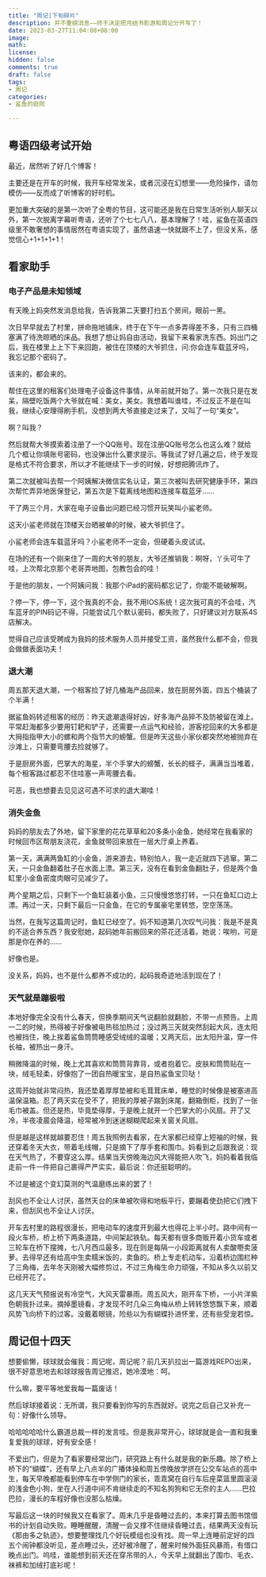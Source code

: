 ```yaml
---
title: "周记|下旬碎片"
description: 并不重磅消息——终于决定把月结书影游和周记分开写了！
date: 2023-03-27T11:04:08+08:00 
image: 
math: 
license: 
hidden: false
comments: true
draft: false
tags:
- 周记
categories:
- 鲨鱼的庭院

---
```


## 粤语四级考试开始

最近，居然听了好几个博客！

主要还是在开车的时候，我开车经常发呆，或者沉浸在幻想里——危险操作，请勿模仿——反而成了听博客的好时机。

更加重大突破的是第一次听了全粤的节目，这可能还是我在日常生活听别人聊天以外，第一次脱离字幕听粤语，还听了个七七八八，基本理解了！哇，鲨鱼在英语四级里不敢奢想的事情居然在粤语实现了，虽然语速一快就跟不上了，但没关系，感觉信心+1+1+1+1！

## 看家助手
### 电子产品是未知领域

有天晚上妈突然发消息给我，告诉我第二天要打扫五个房间，眼前一黑。

次日早早就去了村里，拼命拖地铺床，终于在下午一点多弄得差不多，只有三四桶塞满了待洗晾晒的床品。我想了想让妈自由活动，我留下来看家洗东西。妈出门之后，我在楼里上上下下来回跑，被住在顶楼的大爷抓住，问:你会连车载蓝牙吗，我忘记那个密码了。

该来的，都会来的。

帮住在这里的租客们处理电子设备这件事情，从年前就开始了。第一次我只是在发呆，隔壁吃饭两个大爷就在喊：美女，美女。我想着叫谁哇，不过反正不是在叫我，继续心安理得刷手机，没想到两大爷直接走过来了，又叫了一句“美女”。

啊？叫我？

然后就帮大爷摸索着注册了一个QQ账号。现在注册QQ账号怎么也这么难？就给几个框让你填账号密码，也没弹出什么要求提示。等我试了好几遍之后，终于发现是格式不符合要求，所以才不能继续下一步的时候，好想把腾讯炸了。

第二次就被叫去帮一个阿姨解决微信实名认证，第三次被叫去研究健康手环，第四次帮忙弄异地医保登记，第五次是下载离线地图和连接车载蓝牙……

干了两三个月，大家在电子设备出问题已经习惯开玩笑叫小鲨老师。

这天小鲨老师就在顶楼天台晒被单的时候，被大爷抓住了。

小鲨老师会连车载蓝牙吗？小鲨老师不一定会，但硬着头皮试试。

在场的还有一个刚来住了一周的大爷的朋友，大爷还推销我：啊呀，丫头可牛了哇，上次帮北京那个老哥弄地图，包教包会的哇！

于是他的朋友，一个阿姨问我：我那个iPad的密码都忘记了，你能不能破解啊。

？停一下，停一下，这个我真的不会，我不用IOS系统！这次我可真的不会哇，汽车蓝牙的PIN码记不得，只能尝试几个默认密码，都失败了，只好建议对方联系4S店解决。

觉得自己应该受聘成为我妈的技术服务人员并接受工资，虽然我什么都不会，但我会做做表面功夫！

### 退大潮

周五那天退大潮，一个租客捡了好几桶海产品回来，放在厨房外面，四五个桶装了个半满！

据鲨鱼妈转述租客的经历：昨天退潮退得好凶，好多海产品猝不及防被留在滩上。平常赶海都多少要用钉耙和铲子，还需要一点运气和经验，游客挖回来的大多都是大拇指指甲大小的螺和两个指节大的螃蟹。但是昨天这些小家伙都突然地被抛弃在沙滩上，只需要弯腰去捡就够了。

于是厨房外面，巴掌大的海星，半个手掌大的螃蟹，长长的蛏子，满满当当堆着，每个租客路过都忍不住哇塞一声弯腰去看。

可恶，我也想要去见见这可遇不可求的退大潮哇！

### 消失金鱼

妈妈的朋友去了外地，留下家里的花花草草和20多条小金鱼，她经常在我看家的时候回市区帮朋友浇花，金鱼就带回来放在一层大厅桌上养着。

第一天，满满两鱼缸的小金鱼，游来游去，特别怕人，我一走近就四下逃窜。第二天，一只金鱼翻着肚子在水面上漂。第三天，没有在看到金鱼翻肚子，但是两个鱼缸里小金鱼密度肉眼可见减少了。

两个星期之后，只剩下一个鱼缸装着小鱼，三只慢慢悠悠打转，一只在鱼缸口边上漂。再过一天，只剩下最后一只金鱼，在它的专属豪宅里转悠，空空荡荡。

当然，在我写这篇周记时，鱼缸已经空了。妈不知道第几次叹气问我：我是不是真的不适合养东西？我安慰她，起码她年前搬回来的茶花还活着。她说：唉哟，可是那是你在养的……

好像也是。

没关系，妈妈，也不是什么都养不成功的，起码我奇迹地活到现在了！

### 天气就是蹦极啦

本地好像完全没有什么春天，但换季期间天气说翻脸就翻脸，不带一点预告。上周一二的时候，热得被子好像被电热毯加热过；没过两三天就突然刮起大风，连太阳也被挡住，晚上挨着鲨鱼筒筒睡感受绒绒的温暖；又两天后，出太阳升温，穿一件长袖，被热出一身汗。

稍微降温的时候，晚上尤其喜欢和筒筒背靠背，或者抱着它。皮肤和筒筒贴在一块，绒毛轻柔，好像抱了一团自热暖宝宝，是自热鲨鱼宝贝哒！

这周开始就非常闷热，我还垫着厚厚垫被和毛茸茸床单，睡觉的时候像是被塞进高温保温箱。忍了两天实在受不了，把我的厚被子踹到床尾，翻箱倒柜，找到了一张毛巾被盖。但还是热，毕竟垫得厚，于是晚上就开一个巴掌大的小风扇。开了又冷，半夜凌晨会降温，经常被冷到迷迷糊糊爬起来关窗关风扇。

但是越是这样就越要忍住！周五我照例去看家，在大家都已经穿上短袖的时候，我还穿着冬天大衣，带着毛线帽，只是摘下了厚手套和围巾。妈看到之后跟我说：现在天气热了，不要穿这么厚。结果当天傍晚海边风大得能把人吹飞，妈妈看着我临走前一件一件把自己裹得严严实实，最后说：你还挺聪明的。

不过是被这个变幻莫测的气温磨练出来的罢了！

刮风也不全让人讨厌，虽然天台的床单被吹得和地板平行，要蹦着使劲把它们拽下来，但刮风也不全让人讨厌。

开车去村里的路程很漫长，把电动车的速度开到最大也得花上半小时。路中间有一段火车桥，桥上桥下两条道路，中间架起铁轨。每天都有很多商贩开着小货车或者三轮车在桥下摆摊，七八月西瓜最多，现在则是每隔一小段距离就有人卖酸嘢卖菠萝。去得早还有给高中生卖糯米饭的，卖鱼的。桥上专走机动车，沿着桥边围栏种了三角梅，去年冬天刚被大幅修剪过，不过三角梅生命力顽强，不知从多久以前又已经开花了。

这几天天气预报说有冷空气，大风天雷暴雨。周五风大，刚开车下桥，一小片洋紫色朝我扑过来。摘掉墨镜看，才发现不时几朵三角梅从桥上转转悠悠飘下来，顺着风势飞向桥下的过客。没戴着眼镜，险些以为有蝴蝶扑进怀里，还有些受宠若惊。

## 周记但十四天

想要偷懒，球球就会催我：周记呢，周记呢？前几天扒拉出一篇游戏REPO出来，很不好意思地去和球球报告周记推迟，她冷漠地：呵。

什么嘛，要平等地爱我每一篇废话！

然后球球接着说：无所谓，我只要看到你写的东西就好。说完之后自己又补充一句：好像什么领导。

哈哈哈哈哈什么霸道总裁一样的发言哇。但是我非常开心，球球就是会一直和我重复爱我的球球，好有安全感！

不爱出门，但是为了看家要经常出门，研究路上有什么就是我的新乐趣。除了桥上桥下的“蝴蝶”，还有早上八点半的广播体操和周五傍晚放学挤在公交车站点的高中生，每天早晚都能看到停车在中学侧门的家长，乖乖窝在自行车后座菜篮里圆滚滚的浅金色小狗，坐在人行道中间不肯继续走的不知名狗狗和它无奈的主人……巴拉巴拉，漫长的车程好像也没那么枯燥。

写最后这一块的时候我又在看家了。周末几乎是昏睡过去的，本来打算去图书馆借书的计划自动失败。睡睡醒醒，清醒一会又撑不住继续昏睡过去，结果两天没有玩《那由多之轨迹》，想要整理找几个好玩模组也没有找。周一早上连睡前定好的四五个闹钟都没听见，差点睡过头，还好被冷醒了，醒来时候外面狂风暴雨，有借口晚点出门。呜哇，谁能想到前天还在穿吊带的人，今天早上就翻出了围巾、毛衣、袜裤和加绒打底衫呢！

